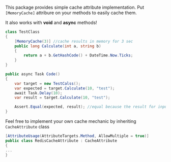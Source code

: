 ﻿This package provides simple cache attribute implementation. 
Put ```[MemoryCache]``` attribure on your methods to easily cache them. 

It also works with **void** and **async** methods!

```c#
class TestClass
{
    [MemoryCache(3)] //cache results in memory for 3 sec
    public long Calculate(int a, string b)
    {
        return a + b.GetHashCode() + DateTime.Now.Ticks;
    }
}

public async Task Code()
{
    var target = new TestCalss();
    var expected = target.Calculate(10, "test");
    await Task.Delay(10);
    var result = target.Calculate(10, "test");

    Assert.Equal(expected, result); //equal because the result for input parameters is cached for 3 sec
}
```

Feel free to implement your own cache mechanic by inheriting ```CacheAttribute``` class

```c#
[AttributeUsage(AttributeTargets.Method, AllowMultiple = true)]
public class RedisCacheAttribute : CacheAttribute
{
...
}

```
